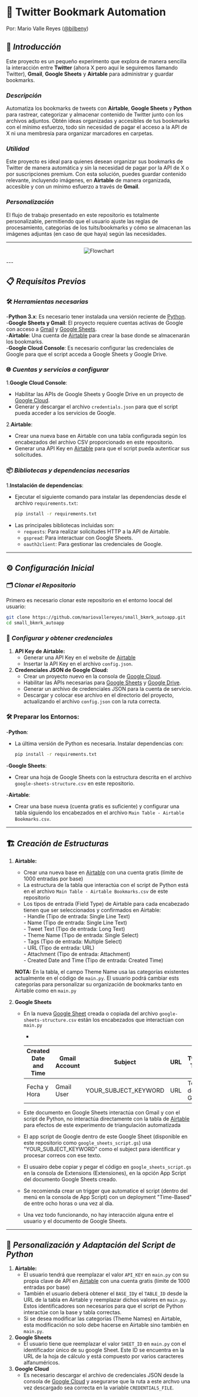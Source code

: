 # 📑 Twitter Bookmark Automation 
Por: Mario Valle Reyes ([@bilbeny](https://www.x.com/bilbeny/))

## 📘 *Introducción* 

Este proyecto es un pequeño experimento que explora de manera sencilla la interacción entre **Twitter** (ahora X pero aquí le seguiremos llamando Twitter), **Gmail**, **Google Sheets** y **Airtable** para administrar y guardar bookmarks.

### *Descripción*
Automatiza los bookmarks de tweets con **Airtable**, **Google Sheets** y **Python** para rastrear, categorizar y almacenar contenido de Twitter junto con los archivos adjuntos. Obtén ideas organizadas y accesibles de tus bookmarks con el mínimo esfuerzo, todo sin necesidad de pagar el acceso a la API de X ni una membresía para organizar marcadores en carpetas.

### *Utilidad*
Este proyecto es ideal para quienes desean organizar sus bookmarks de Twitter de manera automática y sin la necesidad de pagar por la API de X o por suscripciones premium. Con esta solución, puedes guardar contenido relevante, incluyendo imágenes, en **Airtable** de manera organizada, accesible y con un mínimo esfuerzo a través de **Gmail**.

### *Personalización*
El flujo de trabajo presentado en este repositorio es totalmente personalizable, permitiendo que el usuario ajuste las reglas de procesamiento, categorías de los tuits/bookmarks y cómo se almacenan las imágenes adjuntas (en caso de que haya) según las necesidades.

---
<p align="center">
  <img src="flowchart.png" alt="Flowchart">
</p>
---
  
## 📋 *Requisitos Previos* 

### 🛠️ *Herramientas necesarias* 
-**Python 3.x**: Es necesario tener instalada una versión reciente de [Python](https://www.python.org/downloads/).   
-**Google Sheets y Gmail**: El proyecto requiere cuentas activas de Google con acceso a [Gmail](https://mail.google.com/) y [Google Sheets](https://www.google.com/sheets/about/).  
-**Airtable**: Una cuenta de [Airtable](https://airtable.com/) para crear la base donde se almacenarán los bookmarks.  
-**Google Cloud Console**: Es necesario configurar las credenciales de Google para que el script acceda a Google Sheets y Google Drive.  

### 🌐 *Cuentas y servicios a configurar* 
1.**Google Cloud Console**:
   - Habilitar las APIs de Google Sheets y Google Drive en un proyecto de [Google Cloud](https://console.cloud.google.com/).
   - Generar y descargar el archivo `credentials.json` para que el script pueda acceder a los servicios de Google.

2.**Airtable**:
   - Crear una nueva base en Airtable con una tabla configurada según los encabezados del archivo CSV proporcionado en este repositorio.
   - Generar una API Key en [Airtable](https://airtable.com/account) para que el script pueda autenticar sus solicitudes.

### 📦 *Bibliotecas y dependencias necesarias*  
1.**Instalación de dependencias**:
   - Ejecutar el siguiente comando para instalar las dependencias desde el archivo `requirements.txt`:
     ```bash
     pip install -r requirements.txt
     ```
   - Las principales bibliotecas incluidas son:
     - `requests`: Para realizar solicitudes HTTP a la API de Airtable.
     - `gspread`: Para interactuar con Google Sheets.
     - `oauth2client`: Para gestionar las credenciales de Google.
    
---

## ⚙️ *Configuración Inicial* 

### 🗂️ *Clonar el Repositorio* 
Primero es necesario clonar este repositorio en el entorno loocal del usuario:
```bash
git clone https://github.com/mariovallereyes/small_bkmrk_autoapp.git  
cd small_bkmrk_autoapp
```

### 🔑 *Configurar y obtener credenciales* 
1. **API Key de Airtable:**
    - Generar una API Key en el website de [Airtable](https://airtable.com/)
    - Insertar la API Key en el archivo `config.json`.
2. **Credenciales JSON de Google Cloud:**
    - Crear un proyecto nuevo en la consola de [Google Cloud](https://console.cloud.google.com/).  
    - Habilitar las APIs necesarias para [Google Sheets](https://www.google.com/sheets/about/) y [Google Drive](https://drive.google.com/).
    - Generar un archivo de credenciales JSON para la cuenta de servicio.
    - Descargar y colocar ese archivo en el directorio del proyecto, actualizando el archivo `config.json` con la ruta correcta.

### 🛠️ **Preparar los Entornos:** 
-**Python**:
   - La última versión de Python es necesaria. Instalar dependencias con:
     ```bash
     pip install -r requirements.txt 
     ```
-**Google Sheets**:
   - Crear una hoja de Google Sheets con la estructura descrita en el archivo `google-sheets-structure.csv` en este repositorio.

-**Airtable**:
   - Crear una base nueva (cuenta gratis es suficiente) y configurar una tabla siguiendo los encabezados en el archivo `Main Table - Airtable Bookmarks.csv`.  
    
---

## 🏗️ *Creación de Estructuras* 
1. **Airtable:**
    - Crear una nueva base en [Airtable](https://airtable.com/) con una cuenta gratis (límite de 1000 entradas por base)
    - La estructura de la tabla que interactúa con el script de Python está en el archivo `Main Table - Airtable Bookmarks.csv` de este repositorio
    - Los tipos de entrada (Field Type) de Airtable para cada encabezado tienen que ser seleccionados y confirmados en Airtable:  
          - Handle (Tipo de entrada: Single Line Text)  
          - Name (Tipo de entrada: Single Line Text)  
          - Tweet Text (Tipo de entrada: Long Text)  
          - Theme Name (Tipo de entrada: Single Select)  
          - Tags (Tipo de entrada: Multiple Select)  
          - URL (Tipo de entrada: URL)  
          - Attachment (Tipo de entrada: Attachment)  
          - Created Date and Time (Tipo de entrada: Created Time)

    **NOTA:** En la tabla, el campo Theme Name usa las categorías existentes actualmente en el código de `main.py`. El usuario podrá cambiar ests categorías para personalizar su organización de bookmarks tanto en Airtable como en `main.py`

2. **Google Sheets**
    - En la nueva [Google Sheet](https://sheets.google.com/) creada o copiada del archivo `google-sheets-structure.csv` están los encabezados que interactúan con `main.py`
       

  
      -
      | Created Date and Time | Gmail Account | Subject              | URL | Tweet Text     | Attachment | Procesado |
      | --------------------- | ------------- | -------------------- | --- | -------------- | ---------- | --------- |
      | Fecha y Hora          | Gmail User    | YOUR_SUBJECT_KEYWORD | URL | Texto de Gmail | URL Drive  | Yes/No    |
      

    - Este documento en Google Sheets interactúa con Gmail y con el script de Python, no interactúa directamente con la tabla de [Airtable](https://airtable.com/) para efectos de este experimento de triangulación automatizada
    - El app script de Google dentro de este Google Sheet (disponible en este repositorio como `google_sheets_script.gs`) usa "YOUR_SUBJECT_KEYWORD" como el subject para identificar y procesar correos con ese texto.
    - El usuairo debe copiar y pegar el código en `google_sheets_script.gs` en la consola de Extensions (Extensiones), en la opción App Script del documento Google Sheets creado.
    - Se recomienda crear un trigger que automatice el script (dentro del menú en la consola de App Script) con un deployment "Time-Based" de entre ocho horas o una vez al día.
    - Una vez todo funcionando, no hay interacción alguna entre el usuario y el documento de Google Sheets.
    
---

## 🐍 *Personalización y Adaptación del Script de Python* 
1. **Airtable:**
    - El usuario tendrá que reemplazar el valor `API_KEY` en `main.py` con su propia clave de API en [Airtable](https://airtable.com/) con una cuenta gratis (límite de 1000 entradas por base)
    - También el usuario deberá obtener el `BASE_ID`y el `TABLE_ID` desde la URL de la tabla en Airtable y reemplazar dichos valores en `main.py`. Estos identificadores son necesarios para que el script de Python interactúe con la base y tabla correctas.
    - Si se desea modificar las categorías (Theme Names) en Airtable, esta modificación no solo debe hacerse en Airtable sino también en `main.py`.
2. **Google Sheets**
    - El usuario tiene que reemplazar el valor `SHEET_ID` en `main.py` con el identificador único de su google Sheet. Este ID se encuentra en la URL de la hoja de cálculo y está compuesto por varios caracteres alfanuméricos.  
3. **Google Cloud**
    - Es necesario descargar el archivo de credenciales JSON desde la consola de [Google Cloud](https://console.cloud.google.com/) y asegurarse que la ruta a este archvo una vez descargado sea correcta en la variable `CREDENTIALS_FILE`.
  
